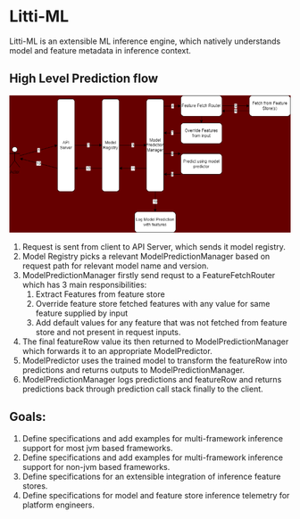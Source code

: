 # Litti-ML

Litti-ML is an extensible ML inference engine, which natively understands model and feature metadata in inference
context.

## High Level Prediction flow

![Diagram](docs/resources/generated-images/prediction-flow.png)

1. Request is sent from client to API Server, which sends it model registry.
2. Model Registry picks a relevant ModelPredictionManager based on request path for relevant model name and version.
3. ModelPredictionManager firstly send requst to a FeatureFetchRouter which has 3 main responsibilities:
    1. Extract Features from feature store
    2. Override feature store fetched features with any value for same feature supplied by input
    3. Add default values for any feature that was not fetched from feature store and not present in request inputs.
4. The final featureRow value its then returned to ModelPredictionManager which forwards it to an appropriate
   ModelPredictor.
5. ModelPredictor uses the trained model to transform the featureRow into predictions and returns outputs to
   ModelPredictionManager.
6. ModelPredictionManager logs predictions and featureRow and returns predictions back through prediction call stack
   finally to the client.

## Goals:

1. Define specifications and add examples for multi-framework inference support for most jvm based frameworks.
2. Define specifications and add examples for multi-framework inference support for non-jvm based frameworks.
3. Define specifications for an extensible integration of inference feature stores.
4. Define specifications for model and feature store inference telemetry for platform engineers.